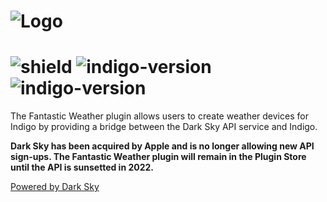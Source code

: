 # ![Logo](https://github.com/DaveL17/Fantastic-Weather/wiki/img/img_fantastic_weather.png)
# ![shield](https://img.shields.io/github/release/DaveL17/Fantastic-Weather.svg) ![indigo-version](https://img.shields.io/badge/Indigo-7.0+-blueviolet.svg) ![indigo-version](https://img.shields.io/badge/Python-2.7-darkgreen.svg)

The Fantastic Weather plugin allows users to create weather devices for Indigo by  providing a bridge between the Dark 
Sky API service and Indigo.

**Dark Sky has been acquired by Apple and is no longer allowing new API sign-ups. The Fantastic Weather plugin will 
remain in the Plugin Store until the API is sunsetted in 2022.**

[Powered by Dark Sky](https://darksky.net/poweredby/)

